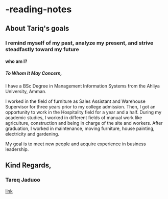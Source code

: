 # -reading-notes
## About Tariq's goals
### I remind myself of my past, analyze my present, and strive steadfastly toward my future
#### who am I?
##### To Whom It May Concern,
I have a BSc Degree in Management Information Systems from the
Ahliya University, Amman.

I worked in the field of furniture as Sales Assistant and Warehouse
Supervisor for three years prior to my college admission. Then, I got
an opportunity to work in the Hospitality field for a year and a half.
During my academic studies, I worked in different fields of manual
work like agriculture, construction and being in charge of
the site and workers. After graduation, I worked in maintenance,
moving furniture, house painting, electricity and gardening.

My goal is to meet new people and acquire experience in business
leadership.
## Kind Regards,
### Tareq Jaduoo
[link](https://github.com/Tareq-Jaduoo)
